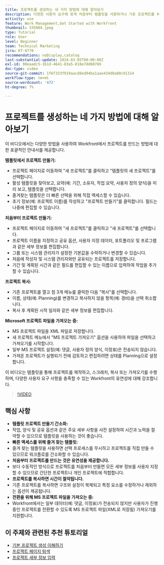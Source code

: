 ```yaml
---
title: 프로젝트를 생성하는 네 가지 방법에 대해 알아보기
description: 다양한 사용자 요구에 맞게 처음부터 템플릿을 사용하거나 기존 프로젝트를 복사하거나 Workfront 프로젝트 파일을 가져와 Microsoft에서 프로젝트를 효율적으로 만드는 방법을 살펴봅니다.
activity: use
feature: Work Management,Get Started with Workfront
thumbnail: 335084.jpeg
type: Tutorial
role: User
level: Beginner
team: Technical Marketing
jira: KT-8770
recommendations: noDisplay,catalog
last-substantial-update: 2024-03-05T00:00:00Z
exl-id: 98eaadc5-1b1d-4641-83a5-818e7dd60769
doc-type: video
source-git-commit: 1f6f333f919aacd8ed94ba1aae434d8a80c91314
workflow-type: tm+mt
source-wordcount: '472'
ht-degree: 7%

---
```


# 프로젝트를 생성하는 네 가지 방법에 대해 알아보기

이 비디오에서는 다양한 방법을 사용하여 Workfront에서 프로젝트를 만드는 방법에 대한 포괄적인 안내서를 제공합니다.

**템플릿에서 프로젝트 만들기:**

* 프로젝트 페이지로 이동하여 &quot;새 프로젝트&quot;를 클릭하고 &quot;템플릿의 새 프로젝트&quot;를 선택합니다&#x200B;.
* 활성 템플릿을 찾아보고, 요약(예: 기간, 소유자, 작업 요약, 사용자 정의 양식)을 미리 보고, 템플릿을 선택합니다. &#x200B;
* 즐겨찾는 템플릿은 더 빠른 선택을 위해 직접 액세스할 수 있습니다. &#x200B;
* 초기 정보(예: 프로젝트 이름)를 작성하고 &quot;프로젝트 만들기&quot;를 클릭합니다&#x200B;. 필드는 나중에 편집할 수 있습니다. &#x200B;

**처음부터 프로젝트 만들기:**

* 프로젝트 페이지로 이동하여 &quot;새 프로젝트&quot;를 클릭하고 &quot;새 프로젝트&quot;를 선택합니다&#x200B;.
* 프로젝트 이름을 지정하고 공유 옵션, 사용자 지정 데이터, 포트폴리오 및 프로그램과 같은 세부 정보를 편집합니다. &#x200B;
* 그룹 또는 시스템 관리자가 설정한 기본값을 수락하거나 변경할 수 있습니다. &#x200B;
* 처음에 작성자 및 시스템 관리자와만 공유되는 프로젝트를 저장합니다. &#x200B;
* 기간 및 계획된 시간과 같은 필드를 편집할 수 있는 이름으로 입력하여 작업을 추가할 수 있습니다. &#x200B;

**프로젝트 복사:**

* 기존 프로젝트를 열고 점 3개 메뉴를 클릭한 다음 &quot;복사&quot;를 선택합니다&#x200B;.
* 이름, 상태(예: Planning)를 변경하고 복사하지 않을 항목(예: 경비)을 선택 취소합니다. &#x200B;
* 복사 후 계획된 시작 일자와 같은 세부 정보를 편집합니다. &#x200B;

**Microsoft 프로젝트 파일을 가져오는 중:**

* MS 프로젝트 파일을 XML 파일로 저장합니다. &#x200B;
* 새 프로젝트 메뉴에서 &quot;MS 프로젝트 가져오기&quot; 옵션을 사용하여 파일을 선택하고 가져오기를 시작합니다. &#x200B;
* 일부 MS 프로젝트 설정(예: 댓글, 사용자 정의 양식, 이정표)은 전송되지 않습니다. &#x200B;
* 가져온 프로젝트가 실행되기 전에 검토하고 편집하려면 상태를 Planning으로 설정합니다. &#x200B;


이 비디오는 템플릿을 통해 프로젝트를 제작하고, 스크래치, 복사 또는 가져오기를 수행하며, 다양한 사용자 요구 사항을 충족할 수 있는 Workfront의 유연성에 대해 강조합니다. &#x200B;

>[!VIDEO](https://video.tv.adobe.com/v/3432170/?quality=12&learn=on&enablevpops&captions=kor)

## 핵심 사항

* **템플릿 프로젝트 만들기 간소화:**
* 작업, 양식 및 공유 옵션과 같은 주요 세부 사항을 사전 설정하여 시간과 노력을 절약할 수 있으므로 템플릿을 사용하는 것이 좋습니다. &#x200B;
* **빠른 액세스를 위해 즐겨 찾는 템플릿:**
* 즐겨 찾는 템플릿을 사용하면 선택 프로세스를 무시하고 프로젝트를 직접 만들 수 있으므로 워크플로를 간소화할 수 있습니다. &#x200B;
* **처음부터 프로젝트를 만드는 것은 유연성을 제공합니다.**
* 보다 수동적인 방식으로 프로젝트를 처음부터 만들면 모든 세부 정보를 사용자 지정할 수 있으므로 간단한 프로젝트나 개인 프로젝트에 적합합니다. &#x200B;
* **프로젝트를 복사하면 시간이 절약됩니다.**
* 기존 프로젝트를 복사하면 구조와 설정이 복제되고 특정 요소를 수정하거나 제외하는 옵션이 제공됩니다. &#x200B;
* **전환을 위해 MS 프로젝트 파일을 가져오는 중:**
* Workfront에서는 일부 데이터(예: 댓글, 이정표)가 전송되지 않지만 사용자가 진행 중인 프로젝트를 전환할 수 있도록 MS 프로젝트 파일(XML로 저장됨) 가져오기를 지원합니다. &#x200B;



## 이 주제와 관련된 추천 튜토리얼

* [기본 프로젝트 생성 이해하기](/help/manage-work/projects/understand-basic-project-creation.md)
* [프로젝트 페이지 탐색](/help/manage-work/projects/navigate-the-project-page.md)
* [프로젝트 세부 정보 입력](/help/manage-work/projects/fill-in-the-project-details.md)

